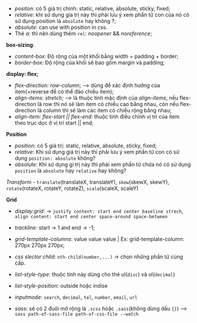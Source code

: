 -   _positon_: có 5 giá trị chính: static, relative, absolute, sticky, fixed;
-   _relative_: khi sử dụng gia trị này thì phải lưu ý xem phẩn tử con của nó có sử dụng position là `absolute` hay không ?;
-   _absolute_: can use with position in css.
-   Thẻ _a_: thì nên dùng thêm `rel`: _noopener_ && _noreference_;

**box-sizing**:

-   _content-box_: Độ rộng của một khối bằng width + padding + border;
-   _border-box_: Độ rộng của khối sẽ bao gồm margin và padding;

**display: flex;**

-   _flex-direction: row-column_; --> dùng để xác định hướng của item(+reverse để có thể đảo chiều item);
-   _align-items: stretch_; --> là thuộc tính mặc định của _align-items_, nếu flex-direction là row thì nó sẽ làm item có chiều cao bằng nhau, còn nếu flex-direction là column thì sẽ làm các item có chiều rộng bằng nhau;
-   _align-item: flex-start || flex-end_: thuộc tính điều chỉnh vị trí của item theo trục dọc ở vị trí start || end;

**Position**

-   _position_: có 5 giá trị: static, relative, absolute, sticky, fixed;
-   _relative_: Khi sử dụng giá trị này thì phải lưu ý xem phần tử con có sử dụng `position: absolute` không?
-   _absolute_: Khi sử dụng gí trị này thì phải xem phần tử chứa nó có sử dụng `position` là `absolute` hay `relative` hay không?

_Transform_ - `translate`(translateX, translateY), `skew`(skewX, skewY), `rotate`(rotateX, rotateY, rotateZ), `scale`(scaleX, scaleY)

**Grid**

-   _display:grid_: -> `justify content: start end center baseline strech`, `align content: start end center space-around space-between`
-   _trackline_: start -> 1 and end -> -1;
-   _grid-template-columns_: value value value | Ex: grid-template-column: 270px 270px 270px;

-   _css slector child_: `nth-child(number,...)` -> chọn những phần tử cùng cấp.

-   _list-style-type_: thuộc tính này dùng cho thẻ ul(`disc`) và ol(`decimal`)
-   _list-style-position_: outside hoặc indise

-   _inputmode_: `search`, `decimal`, `tel`, `number`, `email`, `url`
-   _sass_: sẽ có 2 đuôi mở rộng là `.scss` hoặc `.sass`(không dùng dấu `{}`) --> `sass path-of-sass-file path-of-css-file --watch`
